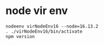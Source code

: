 # node vir env

```
nodeenv virNodeEnv16 --node=16.13.2
. ./virNodeEnv16/bin/activate
npm version
```


